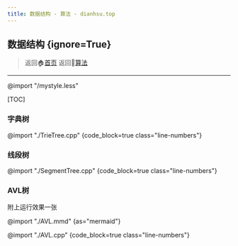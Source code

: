 ```yaml
---
title: 数据结构 - 算法 - dianhsu.top
---
```


## 数据结构 {ignore=True}
> 返回:house:[首页](../../index.html)
> 返回:rocket:[算法](../index.html)


-----------------------------------
@import "/mystyle.less"

[TOC]

### 字典树

@import "./TrieTree.cpp" {code_block=true class="line-numbers"}

### 线段树

@import "./SegmentTree.cpp" {code_block=true class="line-numbers"}

### AVL树

附上运行效果一张

@import "./AVL.mmd" {as="mermaid"}

@import "./AVL.cpp" {code_block=true class="line-numbers"}
